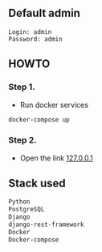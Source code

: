 ## Default admin

```
Login: admin
Password: admin
```

## HOWTO
### Step 1.
 - Run docker services
```bash
docker-compose up
```

### Step 2.
- Open the link [127.0.0.1](127.0.0.1)

## Stack used
```requirements.txt
Python
PostgreSQL
Django
django-rest-framework
Docker
Docker-compose
```
